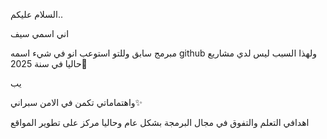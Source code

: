 السلام عليكم.. 

اني اسمي سيف

مبرمج سابق وللتو استوعب انو في شيء اسمه github ولهذا السبب ليس لدي مشاريع حاليا في سنة 2025🙂

يب

واهتماماتي تكمن في الامن سبراني✨

اهدافي التعلم والتفوق في مجال البرمجة بشكل عام وحاليا مركز على تطوير المواقع

